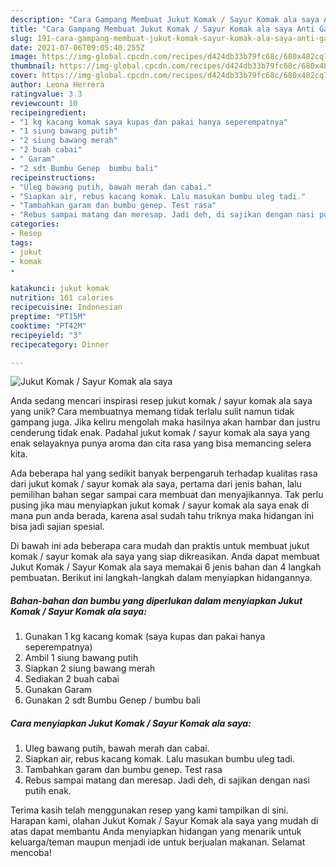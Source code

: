 ```yaml
---
description: "Cara Gampang Membuat Jukut Komak / Sayur Komak ala saya Anti Gagal"
title: "Cara Gampang Membuat Jukut Komak / Sayur Komak ala saya Anti Gagal"
slug: 191-cara-gampang-membuat-jukut-komak-sayur-komak-ala-saya-anti-gagal
date: 2021-07-06T09:05:40.255Z
image: https://img-global.cpcdn.com/recipes/d424db33b79fc68c/680x482cq70/jukut-komak-sayur-komak-ala-saya-foto-resep-utama.jpg
thumbnail: https://img-global.cpcdn.com/recipes/d424db33b79fc68c/680x482cq70/jukut-komak-sayur-komak-ala-saya-foto-resep-utama.jpg
cover: https://img-global.cpcdn.com/recipes/d424db33b79fc68c/680x482cq70/jukut-komak-sayur-komak-ala-saya-foto-resep-utama.jpg
author: Leona Herrera
ratingvalue: 3.3
reviewcount: 10
recipeingredient:
- "1 kg kacang komak saya kupas dan pakai hanya seperempatnya"
- "1 siung bawang putih"
- "2 siung bawang merah"
- "2 buah cabai"
- " Garam"
- "2 sdt Bumbu Genep  bumbu bali"
recipeinstructions:
- "Uleg bawang putih, bawah merah dan cabai."
- "Siapkan air, rebus kacang komak. Lalu masukan bumbu uleg tadi."
- "Tambahkan garam dan bumbu genep. Test rasa"
- "Rebus sampai matang dan meresap. Jadi deh, di sajikan dengan nasi putih enak."
categories:
- Resep
tags:
- jukut
- komak
- 

katakunci: jukut komak  
nutrition: 161 calories
recipecuisine: Indonesian
preptime: "PT15M"
cooktime: "PT42M"
recipeyield: "3"
recipecategory: Dinner

---
```



![Jukut Komak / Sayur Komak ala saya](https://img-global.cpcdn.com/recipes/d424db33b79fc68c/680x482cq70/jukut-komak-sayur-komak-ala-saya-foto-resep-utama.jpg)

Anda sedang mencari inspirasi resep jukut komak / sayur komak ala saya yang unik? Cara membuatnya memang tidak terlalu sulit namun tidak gampang juga. Jika keliru mengolah maka hasilnya akan hambar dan justru cenderung tidak enak. Padahal jukut komak / sayur komak ala saya yang enak selayaknya punya aroma dan cita rasa yang bisa memancing selera kita.



Ada beberapa hal yang sedikit banyak berpengaruh terhadap kualitas rasa dari jukut komak / sayur komak ala saya, pertama dari jenis bahan, lalu pemilihan bahan segar sampai cara membuat dan menyajikannya. Tak perlu pusing jika mau menyiapkan jukut komak / sayur komak ala saya enak di mana pun anda berada, karena asal sudah tahu triknya maka hidangan ini bisa jadi sajian spesial.


Di bawah ini ada beberapa cara mudah dan praktis untuk membuat jukut komak / sayur komak ala saya yang siap dikreasikan. Anda dapat membuat Jukut Komak / Sayur Komak ala saya memakai 6 jenis bahan dan 4 langkah pembuatan. Berikut ini langkah-langkah dalam menyiapkan hidangannya.

<!--inarticleads1-->

##### Bahan-bahan dan bumbu yang diperlukan dalam menyiapkan Jukut Komak / Sayur Komak ala saya:

1. Gunakan 1 kg kacang komak (saya kupas dan pakai hanya seperempatnya)
1. Ambil 1 siung bawang putih
1. Siapkan 2 siung bawang merah
1. Sediakan 2 buah cabai
1. Gunakan  Garam
1. Gunakan 2 sdt Bumbu Genep / bumbu bali




<!--inarticleads2-->

##### Cara menyiapkan Jukut Komak / Sayur Komak ala saya:

1. Uleg bawang putih, bawah merah dan cabai.
1. Siapkan air, rebus kacang komak. Lalu masukan bumbu uleg tadi.
1. Tambahkan garam dan bumbu genep. Test rasa
1. Rebus sampai matang dan meresap. Jadi deh, di sajikan dengan nasi putih enak.




Terima kasih telah menggunakan resep yang kami tampilkan di sini. Harapan kami, olahan Jukut Komak / Sayur Komak ala saya yang mudah di atas dapat membantu Anda menyiapkan hidangan yang menarik untuk keluarga/teman maupun menjadi ide untuk berjualan makanan. Selamat mencoba!

